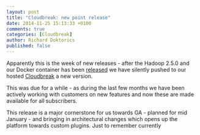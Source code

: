 ```yaml
---
layout: post
title: "Cloudbreak: new point release"
date: 2014-11-25 15:13:33 +0100
comments: true
categories: [Cloudbreak]
author: Richard Doktorics
published: false
---
```


Apparently this is the week of new releases - after the Hadoop 2.5.0 and our Docker container has been [released](http://blog.sequenceiq.com/blog/2014/11/24/hadoop-252-docker/) we have silently pushed to our hosted [Cloudbreak](http://cloudbreak.sequenceiq.com/) a new version.

This was due for a while - as during the last few months we have been actively working with customers on new features and now these are made available for all subscribers.

This release is a major cornerstone for us towards GA - planned for mid January - and bringing in architectural changes which opens up the platform towards custom plugins. Just to remember currently
